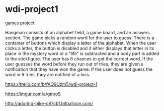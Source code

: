 # wdi-project1
games project


Hangman consists of an alphabet field, a game board, and an answers section.
The game picks a random word for the user to guess.
There is a container of buttons which display a letter of the alphabet.
When the user clicks a letter, the button is disabled and it either displays that letter in 
its place in the mystery word or a "life" is subtracted and a body part is added to the stickfigure.
The user has 6 chances to get the correct word.
If the user guesses the word before they run out of tries, they are given a notification that they have won the game.
If the user does not guess the word in 6 tries, they are notified of a loss.


https://trello.com/b/fAQ9Uzm5/wdi-project-1

https://imgur.com/a/gmroS

http://adoring-pike-c87cbf.bitballoon.com/